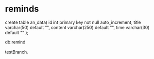 # reminds
create table an_data(
	id int primary key not null auto_increment,
	title varchar(50) default "",
	content varchar(250) default "",
	time varchar(30) default "" 
);

db:remind

testBranch、